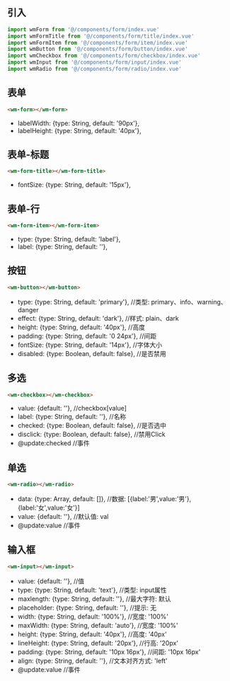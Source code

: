 ## 引入
```javascript
import wmForm from '@/components/form/index.vue'
import wmFormTitle from '@/components/form/title/index.vue'
import wmFormItem from '@/components/form/item/index.vue'
import wmButton from '@/components/form/button/index.vue'
import wmCheckbox from '@/components/form/checkbox/index.vue'
import wmInput from '@/components/form/input/index.vue'
import wmRadio from '@/components/form/radio/index.vue'
```

## 表单
```html
<wm-form></wm-form>
```
- labelWidth: {type: String, default: '90px'},
- labelHeight: {type: String, default: '40px'},

## 表单-标题
```html
<wm-form-title></wm-form-title>
```
- fontSize: {type: String, default: '15px'},

## 表单-行
```html
<wm-form-item></wm-form-item>
```
- type: {type: String, default: 'label'},
- label: {type: String, default: ''},

## 按钮
```html
<wm-button></wm-button>
```
- type: {type: String, default: 'primary'},   //类型: primary、info、warning、danger
- effect: {type: String, default: 'dark'},    //样式: plain、dark
- height: {type: String, default: '40px'},    //高度
- padding: {type: String, default: '0 24px'}, //间距
- fontSize: {type: String, default: '14px'},  //字体大小
- disabled: {type: Boolean, default: false},  //是否禁用

## 多选
```html
<wm-checkbox></wm-checkbox>
```
- value: {default: ''},                       //checkbox[value]
- label: {type: String, default: ''},         //名称
- checked: {type: Boolean, default: false},   //是否选中
- disclick: {type: Boolean, default: false},  //禁用Click
- @update:checked                             //事件

## 单选
```html
<wm-radio></wm-radio>
```
- data: {type: Array, default: []}, //数据: [{label:'男',value:'男'},{label:'女',value:'女'}]
- value: {default: ''},             //默认值: val
- @update:value                     //事件

## 输入框
```html
<wm-input></wm-input>
```
- value: {default: ''},                           //值
- type: {type: String, default: 'text'},          //类型: input属性
- maxlength: {type: String, default: ''},         //最大字符: 默认
- placeholder: {type: String, default: ''},       //提示: 无
- width: {type: String, default: '100%'},         //宽度: '100%'
- maxWidth: {type: String, default: 'auto'},      //宽度: '100%'
- height: {type: String, default: '40px'},        //高度: '40px'
- lineHeight: {type: String, default: '20px'},    //行高: '20px'
- padding: {type: String, default: '10px 16px'},  //间距: '10px 16px'
- align: {type: String, default: ''},             //文本对齐方式: 'left'
- @update:value //事件
